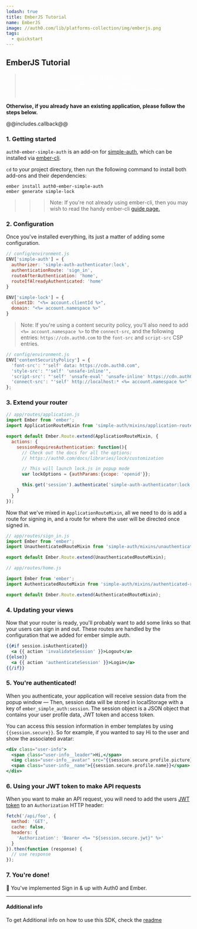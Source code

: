```yaml
---
lodash: true
title: EmberJS Tutorial
name: EmberJS
image: //auth0.com/lib/platforms-collection/img/emberjs.png
tags:
  - quickstart
---
```

## EmberJS Tutorial

<div class="package" style="text-align: center;">
  <blockquote>
    <a href="/auth0-ember-simple-auth/master/create-package?path=examples/simple&filePath=examples/simple/config&type=js@@account.clientParam@@" class="btn btn-lg btn-success btn-package" style="text-transform: uppercase; color: white">
      <span style="display: block">Download a Seed project</span>
      <% if (account.userName) { %>
      <span class="smaller" style="display:block; font-size: 11px">with your Auth0 API Keys already set and configured</span>
      <% } %>
    </a>
  </blockquote>
</div>

**Otherwise, if you already have an existing application, please follow the steps below.**

@@includes.callback@@

### 1. Getting started

`auth0-ember-simple-auth` is an add-on for [simple-auth](http://ember-simple-auth.com), which can be installed via [ember-cli](http://www.ember-cli.com).

`cd` to your project directory, then run the following command to install both add-ons and their dependencies:

```
ember install auth0-ember-simple-auth
ember generate simple-lock
```

>>> Note: If you're not already using ember-cli, then you may wish to read the handy ember-cli [guide page.](http://www.ember-cli.com/user-guide/#migrating-an-existing-project-that-doesnt-yet-use-ember-cli)

### 2. Configuration

Once you've installed everything, its just a matter of adding some configuration.

```js
// config/environment.js
ENV['simple-auth'] = {
  authorizer: 'simple-auth-authenticator:lock',
  authenticationRoute: 'sign_in',
  routeAfterAuthentication: 'home',
  routeIfAlreadyAuthenticated: 'home'
}

ENV['simple-lock'] = {
  clientID: "<%= account.clientId %>",
  domain: "<%= account.namespace %>"
}
```

> Note: If you're using a content security policy, you'll also need to add `<%= account.namespace %>` to the `connect-src`, and the following entries:
`https://cdn.auth0.com` to the `font-src` and `script-src` CSP entries.

```js
// config/environment.js
ENV['contentSecurityPolicy'] = {
  'font-src': "'self' data: https://cdn.auth0.com",
  'style-src': "'self' 'unsafe-inline'",
  'script-src': "'self' 'unsafe-eval' 'unsafe-inline' https://cdn.auth0.com",
  'connect-src': "'self' http://localhost:* <%= account.namespace %>"
};
```

### 3. Extend your router

```js
// app/routes/application.js
import Ember from 'ember';
import ApplicationRouteMixin from 'simple-auth/mixins/application-route-mixin';

export default Ember.Route.extend(ApplicationRouteMixin, {
  actions: {
    sessionRequiresAuthentication: function(){
      // Check out the docs for all the options:
      // https://auth0.com/docs/libraries/lock/customization

      // This will launch lock.js in popup mode
      var lockOptions = {authParams:{scope: 'openid'}};

      this.get('session').authenticate('simple-auth-authenticator:lock', lockOptions);
    }
  }
});
```

Now that we've mixed in `ApplicationRouteMixin`, all we need to do is add a route for signing in, and a route for where the user will be directed once signed in.

```js
// app/routes/sign_in.js
import Ember from 'ember';
import UnauthenticatedRouteMixin from 'simple-auth/mixins/unauthenticated-route-mixin';

export default Ember.Route.extend(UnauthenticatedRouteMixin);
```


```js
// app/routes/home.js

import Ember from 'ember';
import AuthenticatedRouteMixin from 'simple-auth/mixins/authenticated-route-mixin';

export default Ember.Route.extend(AuthenticatedRouteMixin);
```

### 4. Updating your views

Now that your router is ready, you'll probably want to add some links so that your users can sign in and out. These routes are handled by the configuration that we added for ember simple auth.

```handlebars
{{#if session.isAuthenticated}}
  <a {{ action 'invalidateSession' }}>Logout</a>
{{else}}
  <a {{ action 'authenticateSession' }}>Login</a>
{{/if}}
```

### 5. You're authenticated!

When you authenticate, your application will receive session data from the popup window — Then, session data will be stored in localStorage with a key of `ember_simple_auth:session`. The session object is a JSON object that contains your user profile data, JWT token and access token.

You can access this session information in ember templates by using `{{session.secure}}`. So for example, if you wanted to say Hi to the user and show the associated avatar:

```handlebars
<div class="user-info">
  <span class="user-info__leader">Hi,</span>
  <img class="user-info__avatar" src="{{session.secure.profile.picture}}">
  <span class="user-info__name">{{session.secure.profile.name}}</span>
</div>
```

### 6. Using your JWT token to make API requests

When you want to make an API request, you will need to add the users [JWT token](https://auth0.com/docs/jwt) to an `Authorization` HTTP header:

```js
fetch('/api/foo', {
  method: 'GET',
  cache: false,
  headers: {
    'Authorization': 'Bearer <%= "${session.secure.jwt}" %>'
  }
}).then(function (response) {
  // use response
});
```

### 7. You're done!

🙌 You've implemented Sign in & up with Auth0 and Ember.

------

#### Additional info

To get Additional info on how to use this SDK, check the [readme](http://github.com/auth0/auth0-ember-simple-auth/blob/master/README.md)
